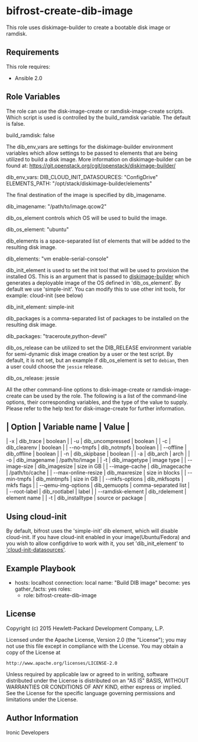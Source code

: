 bifrost-create-dib-image
========================

This role uses diskimage-builder to create a bootable disk image or ramdisk.

Requirements
------------

This role requires:

- Ansible 2.0

Role Variables
--------------

The role can use the disk-image-create or ramdisk-image-create scripts. Which
script is used is controlled by the build_ramdisk variable. The default is
false.

build_ramdisk: false

The dib_env_vars are settings for the diskimage-builder environment variables
which allow settings to be passed to elements that are being utilized to build
a disk image.  More information on diskimage-builder can be found at:
https://git.openstack.org/cgit/openstack/diskimage-builder/

dib_env_vars:
  DIB_CLOUD_INIT_DATASOURCES: "ConfigDrive"
  ELEMENTS_PATH: "/opt/stack/diskimage-builder/elements"

The final destination of the image is specified by dib_imagename.

dib_imagename: "/path/to/image.qcow2"

dib_os_element controls which OS will be used to build the image.

dib_os_element: "ubuntu"

dib_elements is a space-separated list of elements that will be
added to the resulting disk image.

dib_elements: "vm enable-serial-console"

dib_init_element is used to set the init tool that will be used to provision
the installed OS. This is an argument that is passed to
[diskimage-builder](https://docs.openstack.org/developer/diskimage-builder/)
which generates a deployable image of the OS defined in 'dib_os_element'. By
default we use 'simple-init'. You can modify this to use other init tools, for
example: cloud-init (see below)

dib_init_element: simple-init

dib_packages is a comma-separated list of packages to be installed
on the resulting disk image.

dib_packages: "traceroute,python-devel"

dib_os_release can be utilized to set the DIB_RELEASE environment
variable for semi-dynamic disk image creation by a user or the
test script.  By default, it is not set, but an example if
dib_os_element is set to ``debian``, then a user could choose
the ``jessie`` release.

dib_os_release: jessie

All the other command-line options to disk-image-create or
ramdisk-image-create can be used by the role. The following is a list
of the command-line options, their corresponding variables, and the type
of the value to supply. Please refer to the help text for disk-image-create
for further information.

| Option              | Variable name    | Value                |
-----------------------------------------------------------------
| -x                  | dib_trace        | boolean              |
| -u                  | dib_uncompressed | boolean              |
| -c                  | dib_clearenv     | boolean              |
| --no-tmpfs          | dib_notmpfs      | boolean              |
| --offline           | dib_offline      | boolean              |
| -n                  | dib_skipbase     | boolean              |
| -a                  | dib_arch         | arch                 |
| -o                  | dib_imagename    | /path/to/image       |
| -t                  | dib_imagetype    | image type           |
| --image-size        | dib_imagesize    | size in GB           |
| --image-cache       | dib_imagecache   | /path/to/cache       |
| --max-online-resize | dib_maxresize    | size in blocks       |
| --min-tmpfs         | dib_mintmpfs     | size in GB           |
| --mkfs-options      | dib_mkfsopts     | mkfs flags           |
| --qemu-img-options  | dib_qemuopts     | comma-separated list |
| --root-label        | dib_rootlabel    | label                |
| --ramdisk-element   | dib_rdelement    | element name         |
| -t                  | dib_installtype  | source or package    |

Using cloud-init
----------------

By default, bifrost uses the 'simple-init' dib element, which will disable
cloud-init. If you have cloud-init enabled in your image(Ubuntu/Fedora) and you
wish to allow configdrive to work with it, you set 'dib_init_element' to
['cloud-init-datasources'](https://docs.openstack.org/developer/diskimage-builder/elements/cloud-init-datasources/README.html).

Example Playbook
----------------

- hosts: localhost
  connection: local
  name: "Build DIB image"
  become: yes
  gather_facts: yes
  roles:
    - role: bifrost-create-dib-image


License
-------

Copyright (c) 2015 Hewlett-Packard Development Company, L.P.

Licensed under the Apache License, Version 2.0 (the "License");
you may not use this file except in compliance with the License.
You may obtain a copy of the License at

    http://www.apache.org/licenses/LICENSE-2.0

Unless required by applicable law or agreed to in writing, software
distributed under the License is distributed on an "AS IS" BASIS,
WITHOUT WARRANTIES OR CONDITIONS OF ANY KIND, either express or implied.
See the License for the specific language governing permissions and
limitations under the License.

Author Information
------------------

Ironic Developers
